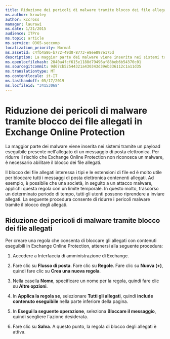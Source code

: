 ```yaml
---
title: Riduzione dei pericoli di malware tramite blocco dei file allegati in Exchange Online Protection
ms.author: krowley
author: kccross
manager: laurawi
ms.date: 1/21/2015
audience: ITPro
ms.topic: article
ms.service: O365-seccomp
localization_priority: Normal
ms.assetid: c4fb4a86-b772-49d0-8773-e8ee897e175d
description: La maggior parte dei malware viene inserita nei sistemi tramite un payload eseguibile presente nell'allegato di un messaggio di posta elettronica. Per ridurre il rischio che Exchange Online Protection non riconosca un malware, è necessario abilitare il blocco dei file allegati.
ms.openlocfilehash: 2840a4fcf615e1188d79496af88beb6b54370c01
ms.sourcegitcommit: 9d67cb52544321a430343d39eb336112c1a11d35
ms.translationtype: MT
ms.contentlocale: it-IT
ms.lasthandoff: 05/17/2019
ms.locfileid: "34153068"
---
```

# <a name="reducing-malware-threats-through-file-attachment-blocking-in-exchange-online-protection"></a>Riduzione dei pericoli di malware tramite blocco dei file allegati in Exchange Online Protection

La maggior parte dei malware viene inserita nei sistemi tramite un payload eseguibile presente nell'allegato di un messaggio di posta elettronica. Per ridurre il rischio che Exchange Online Protection non riconosca un malware, è necessario abilitare il blocco dei file allegati. 
  
Il blocco dei file allegati interessa i tipi e le estensioni di file ed è molto utile per bloccare tutti i messaggi di posta elettronica contenenti allegati. Ad esempio, è possibile che una società, in seguito a un attacco malware, applichi questa regola con un limite temporale. In questo molto, trascorso un determinato periodo di tempo, tutti gli utenti possono riprendere a inviare allegati. La seguente procedura consente di ridurre i pericoli malware tramite il blocco degli allegati. 
  
## <a name="reducing-malware-threats-through-file-attachment-blocking"></a>Riduzione dei pericoli di malware tramite blocco dei file allegati

Per creare una regola che consenta di bloccare gli allegati con contenuti eseguibili in Exchange Online Protection, attenersi alla seguente procedura:
  
1. Accedere a Interfaccia di amministrazione di Exchange.
    
2. Fare clic su **Flusso di posta**. Fare clic su **Regole**. Fare clic su **Nuova (+)**, quindi fare clic su **Crea una nuova regola**. 
    
3. Nella casella **Nome**, specificare un nome per la regola, quindi fare clic su **Altre opzioni**. 
    
4. In **Applica la regola se**, selezionare **Tutti gli allegati**, quindi **include contenuto eseguibile** nella parte inferiore della pagina. 
    
5. In **Esegui la seguente operazione**, seleziona **Bloccare il messaggio**, quindi scegliere l'azione desiderata. 
    
6. Fare clic su **Salva**. A questo punto, la regola di blocco degli allegati è attiva. 
    
